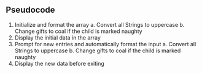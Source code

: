 ## Pseudocode
1. Initialize and format the array
    a. Convert all Strings to uppercase
    b. Change gifts to coal if the child is marked naughty
2. Display the initial data in the array
3. Prompt for new entries and automatically format the input
    a. Convert all Strings to uppercase
    b. Change gifts to coal if the child is marked naughty
4. Display the new data before exiting
